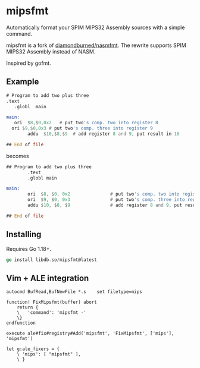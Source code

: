 # mipsfmt

Automatically format your SPIM MIPS32 Assembly sources with a simple command.

mipsfmt is a fork of [diamondburned/nasmfmt](https://libdb.so/nasmfmt). The
rewrite supports SPIM MIPS32 Assembly instead of NASM.

Inspired by gofmt.

## Example

```asm
# Program to add two plus three 
.text
   .globl  main

main:
   ori  $8,$0,0x2   # put two's comp. two into register 8
  ori $9,$0,0x3 # put two's comp. three into register 9
        addu  $10,$8,$9  # add register 8 and 9, put result in 10

## End of file
```

becomes

```asm
## Program to add two plus three 
        .text  
        .globl main

main:
        ori  $8, $0, 0x2               # put two's comp. two into register 8
        ori  $9, $0, 0x3               # put two's comp. three into register 9
        addu $10, $8, $9               # add register 8 and 9, put result in 10

## End of file
```

## Installing

Requires Go 1.18+.

```go
go install libdb.so/mipsfmt@latest
```

## Vim + ALE integration

```vim
autocmd BufRead,BufNewFile *.s    set filetype=mips

function! FixMipsfmt(buffer) abort
    return {
    \   'command': 'mipsfmt -'
    \}
endfunction

execute ale#fix#registry#Add('mipsfmt', 'FixMipsfmt', ['mips'], 'mipsfmt')

let g:ale_fixers = {
	\ 'mips': [ "mipsfmt" ],
	\ }
```
